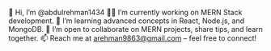 👋 Hi, I’m @abdulrehman1434
👨‍💻 I’m currently working on MERN Stack development.
🌱 I’m learning advanced concepts in React, Node.js, and MongoDB.
💬 I’m open to collaborate on MERN projects, share tips, and learn together.
📫 Reach me at arehman9863@gmail.com – feel free to connect!
